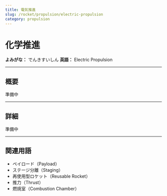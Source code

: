 ```yaml
---
title: 電気推進
slug: /rocket/propulsion/electric-propulsion
category: propulsion
---
```


# 化学推進

**よみがな：** でんきすいしん 
**英語：** Electric Propulsion  

---

## 概要

準備中

---

## 詳細

準備中

---

## 関連用語

- ペイロード（Payload）
- ステージ分離（Staging）
- 再使用型ロケット（Reusable Rocket）
- 推力（Thrust）
- 燃焼室（Combustion Chamber）
